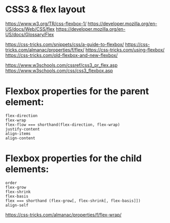 # CSS3 & flex layout

https://www.w3.org/TR/css-flexbox-1/
https://developer.mozilla.org/en-US/docs/Web/CSS/flex
https://developer.mozilla.org/en-US/docs/Glossary/Flex

https://css-tricks.com/snippets/css/a-guide-to-flexbox/
https://css-tricks.com/almanac/properties/f/flex/
https://css-tricks.com/using-flexbox/
https://css-tricks.com/old-flexbox-and-new-flexbox/

https://www.w3schools.com/cssref/css3_pr_flex.asp
https://www.w3schools.com/css/css3_flexbox.asp

# Flexbox properties for the parent element:
    flex-direction
    flex-wrap
    flex-flow === shorthand(flex-direction, flex-wrap)
    justify-content
    align-items
    align-content

# Flexbox properties for the child elements:
    order
    flex-grow
    flex-shrink
    flex-basis
    flex === shorthand (flex-grow[, flex-shrink[, flex-basis]])
    align-self



https://css-tricks.com/almanac/properties/f/flex-wrap/



